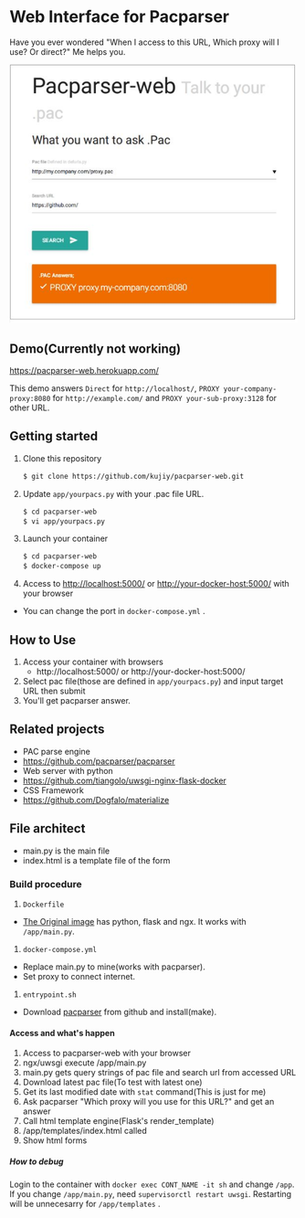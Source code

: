 # Web Interface for Pacparser 
Have you ever wondered "When I access to this URL, Which proxy will I use? Or direct?"
Me helps you.

![](https://raw.githubusercontent.com/kujiy/pacparser-web/master/screenshot.jpg)

## Demo(Currently not working)
https://pacparser-web.herokuapp.com/

This demo answers `Direct` for `http://localhost/`, `PROXY your-company-proxy:8080` for `http://example.com/` and `PROXY your-sub-proxy:3128` for other URL.


## Getting started
1. Clone this repository

    ```sh
    $ git clone https://github.com/kujiy/pacparser-web.git
    ```
1. Update `app/yourpacs.py` with your .pac file URL.

    ```sh
    $ cd pacparser-web
    $ vi app/yourpacs.py
    ```
1. Launch your container

    ```sh
    $ cd pacparser-web
    $ docker-compose up
    ```
1. Access to [http://localhost:5000/](http://localhost:5000/) or  [http://your-docker-host:5000/](http://your-docker-host:5000/) with your browser
 - You can change the port in `docker-compose.yml` .

## How to Use
1. Access your container with browsers
    - http://localhost:5000/ or http://your-docker-host:5000/
1. Select pac file(those are defined in `app/yourpacs.py`) and input target URL then submit
1. You'll get pacparser answer.

## Related projects
- PAC parse engine
 - https://github.com/pacparser/pacparser
- Web server with python
 - https://github.com/tiangolo/uwsgi-nginx-flask-docker
- CSS Framework
 - https://github.com/Dogfalo/materialize

## File architect
- main.py is the main file
- index.html is a template file of the form

### Build procedure
1. `Dockerfile`
 - [The Original image](https://github.com/tiangolo/uwsgi-nginx-flask-docker) has python, flask and ngx. It works with `/app/main.py`.
1. `docker-compose.yml`
 - Replace main.py to mine(works with pacparser).
 - Set proxy to connect internet.
1. `entrypoint.sh`
 -  Download [pacparser](https://github.com/pacparser/pacparser) from github and install(make).


#### Access and what's happen
1. Access to pacparser-web with your browser
1. ngx/uwsgi execute /app/main.py
1. main.py gets query strings of pac file and search url from accessed URL 
1. Download latest pac file(To test with latest one)
1. Get its last modified date with `stat` command(This is just for me)
1. Ask pacparser "Which proxy will you use for this URL?" and get an answer
1. Call html template engine(Flask's render_template)
1. /app/templates/index.html called
1. Show html forms

##### How to debug
Login to the container with `docker exec CONT_NAME -it sh` and change `/app`.
If you change `/app/main.py`, need `supervisorctl restart uwsgi`.
Restarting will be unnecesarry for `/app/templates` .

